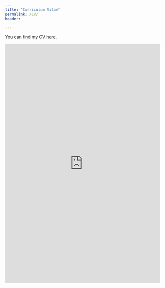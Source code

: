 ```yaml
---
title: "Curriculum Vitae"
permalink: /CV/
header:

---
```


You can find my CV [here](https://github.com/Mattiapzz/VisualCV/blob/main/MattiaPiazzaCVEng.pdf).

<embed src="https://mattiapzz.github.io/assets/pdf/MattiaPiazzaCVEng.pdf" type="application/pdf" width="100%" height="780"/>


<!-- <object data="https://github.com/Mattiapzz/VisualCV/blob/main/MattiaPiazzaCVEng.pdf" type="application/pdf" width="700px" height="700px">
    <embed src="https://github.com/Mattiapzz/VisualCV/blob/main/MattiaPiazzaCVEng.pdf">
        <p>This browser does not support PDFs. Please download the PDF to view it: <a href="https://github.com/Mattiapzz/VisualCV/blob/main/MattiaPiazzaCVEng.pdf">Download PDF</a>.</p>
    </embed>
</object> -->








